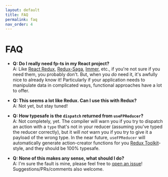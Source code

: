 ```yaml
---
layout: default
title: FAQ
permalink: faq
nav_order: 4
---
```


# FAQ

- **Q: Do I really need fp-ts in my React project?**<br>
A: Like [React Redux](https://react-redux.js.org/), [Redux-Saga](https://redux-saga.js.org/), [Immer](https://immerjs.github.io/immer/), etc., if you're not sure if you need them, you probably don't.  But, when you *do* need it, it's awfully nice to already know it!  Particularly if your application needs to manipulate data in complicated ways, functional approaches have a lot to offer.

- **Q: This seems a lot like Redux.  Can I use this with Redux?**<br>
A: Not yet, but stay tuned!

- **Q: How typesafe is the `dispatch` returned from `useFPReducer`?**<br>
A: Not completely, yet.  The compiler will warn you if you try to dispatch an action with a `type` that's not in your reducer (assuming you've typed the reducer correctly), but it will *not* warn you if you try to give it a payload of the wrong type.  In the near future, `useFPReducer` will automatically generate action-creator functions for you [Redux Toolkit](https://redux-toolkit.js.org/)-style, and they should be 100% typesafe.

- **Q: None of this makes any sense, what should I do?**<br>
A: I'm sure the fault is mine, please feel free to [open an issue](https://github.com/Rossh87/react-use-fp/issues)!  Suggestions/PRs/comments also welcome.